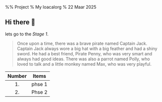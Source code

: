 %% Project
% My loacalorg
% 22 Maar 2025

## Hi there 👋
lets go to the *Stage 1*.
> Once upon a time, there was a brave pirate named Captain Jack. Captain Jack always wore a big hat with a big feather and had a shiny sword. 
He had a best friend, Pirate Penny, who was very smart and always had good ideas. 
There was also a parrot named Polly, who loved to talk and a little monkey named Max, who was very playful.

| Number | Items |
| :----: |:-----:|
|   1.   | phse 1|
|   2.   |Phse 2 |
<!--
**Gelvano7/Gelvano7** is a ✨ _special_ ✨ repository because its `README.md` (this file) appears on your GitHub profile.

Here are some ideas to get you started:

- 🔭 I’m currently working on ...
- 🌱 I’m currently learning ...
- 👯 I’m looking to collaborate on ...
- 🤔 I’m looking for help with ...
- 💬 Ask me about ...
- 📫 How to reach me: ...
- 😄 Pronouns: ...
- ⚡ Fun fact: ...
-->
